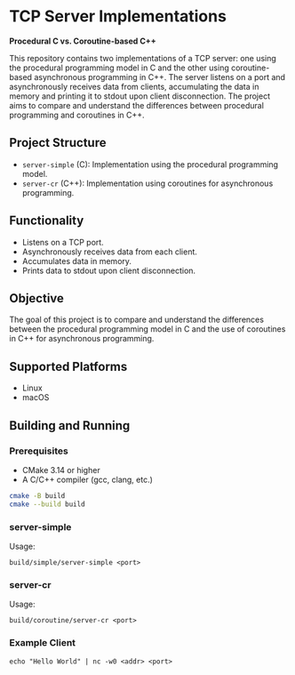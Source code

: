 # TCP Server Implementations

**Procedural C vs. Coroutine-based C++**

This repository contains two implementations of a TCP server: one using the procedural programming model in C and the other using coroutine-based asynchronous programming in C++. The server listens on a port and asynchronously receives data from clients, accumulating the data in memory and printing it to stdout upon client disconnection. The project aims to compare and understand the differences between procedural programming and coroutines in C++.

## Project Structure

- `server-simple` (C): Implementation using the procedural programming model.
- `server-cr` (C++): Implementation using coroutines for asynchronous programming.

## Functionality

- Listens on a TCP port.
- Asynchronously receives data from each client.
- Accumulates data in memory.
- Prints data to stdout upon client disconnection.

## Objective

The goal of this project is to compare and understand the differences between the procedural programming model in C and the use of coroutines in C++ for asynchronous programming.

## Supported Platforms

- Linux
- macOS

## Building and Running

### Prerequisites

- CMake 3.14 or higher
- A C/C++ compiler (gcc, clang, etc.)

```bash
cmake -B build
cmake --build build
```

### server-simple

Usage:

```
build/simple/server-simple <port>
```

### server-cr

Usage:

```
build/coroutine/server-cr <port>
```

### Example Client

```
echo "Hello World" | nc -w0 <addr> <port>
```
